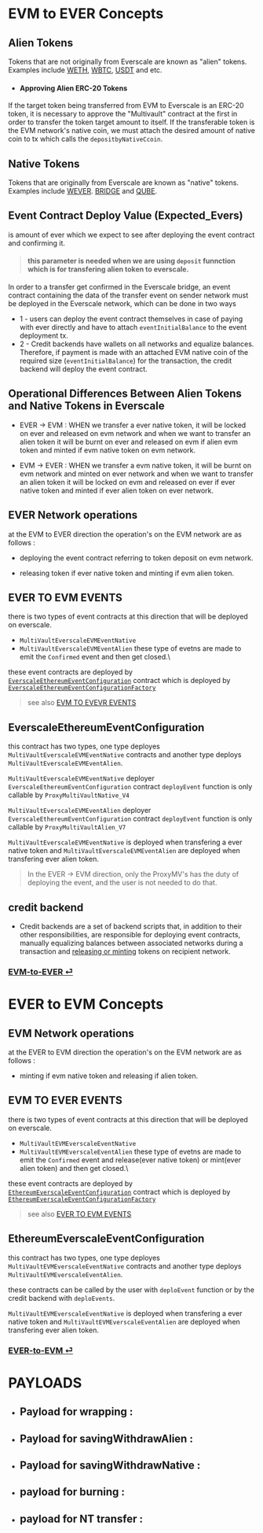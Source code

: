 # EVM to EVER Concepts

## Alien Tokens

Tokens that are not originally from Everscale are known as "alien" tokens. Examples include [WETH](./addresses.md#weth), [WBTC](./addresses.md#wbtc), [USDT](./addresses.md#usdt) and etc.

- #### Approving Alien ERC-20 Tokens

If the target token being transferred from EVM to Everscale is an ERC-20 token, it is necessary to approve the "Multivault" contract at the first in order to transfer the token target amount to itself. If the transferable token is the EVM network's native coin, we must attach the desired amount of native coin to tx which calls the `depositbyNativeCcoin`.

## Native Tokens

Tokens that are originally from Everscale are known as "native" tokens. Examples include [WEVER](./addresses.md#wever). [BRIDGE](./addresses.md#bridge) and [QUBE](./addresses.md#qube).

## Event Contract Deploy Value (Expected_Evers)

is amount of ever which we expect to see after deploying the event contract and confirming it.

> #### this parameter is needed when we are using `deposit` funnction which is for transfering alien token to everscale.

In order to a transfer get confirmed in the Everscale bridge, an event contract containing the data of the transfer event on sender network must be deployed in the Everscale
network, which can be done in two ways

- 1 - users can deploy the event contract themselves in case of paying with ever directly and have to attach `eventInitialBalance` to the event deployment tx.
- 2 - Credit backends have wallets on all networks and equalize balances. Therefore, if payment is made with an attached EVM native coin of the required size (`eventInitialBalance`) for the transaction, the credit backend will deploy the event contract.

## Operational Differences Between Alien Tokens and Native Tokens in Everscale

- EVER -> EVM : WHEN we transfer a ever native token, it will be locked on ever and released on evm network and when we want to transfer an alien token it will be burnt on ever and released on evm if alien evm token and minted if evm native token on evm network.

- EVM -> EVER : WHEN we transfer a evm native token, it will be burnt on evm network and minted on ever network and when we want to transfer an alien token it will be locked on evm and released on ever if ever native token and minted if ever alien token on ever network.

## EVER Network operations

at the EVM to EVER direction the operation's on the EVM network are as follows :

- deploying the event contract referring to token deposit on evm network.

- releasing token if ever native token and minting if evm alien token.

## EVER TO EVM EVENTS

there is two types of event contracts at this direction that will be deployed on everscale.

- `MultiVaultEverscaleEVMEventNative`
- `MultiVaultEverscaleEVMEventAlien`
  these type of evetns are made to emit the `Confirmed` event and then get closed.\

these event contracts are deployed by [`EverscaleEthereumEventConfiguration`](#everscaleethereumeventconfiguration) contract which is deployed by [`EverscaleEthereumEventConfigurationFactory`](./addresses.md#contractaddresses)

> see also [EVM TO EVEVR EVENTS](#evm-to-ever-events)

## EverscaleEthereumEventConfiguration

this contract has two types, one type deployes `MultiVaultEverscaleEVMEventNative` contracts and another type deploys `MultiVaultEverscaleEVMEventAlien`.

`MultiVaultEverscaleEVMEventNative` deployer `EverscaleEthereumEventConfiguration` contract `deployEvent` function is only callable by `ProxyMultiVaultNative_V4`

`MultiVaultEverscaleEVMEventAlien` deployer `EverscaleEthereumEventConfiguration` contract `deployEvent` function is only callable by `ProxyMultiVaultAlien_V7`

`MultiVaultEverscaleEVMEventNative` is deployed when transfering a ever native token and `MultiVaultEverscaleEVMEventAlien` are deployed when transfering ever alien token.

> In the EVER -> EVM direction, only the ProxyMV's has the duty of deploying the event, and the user is not needed to do that.

## credit backend

- Credit backends are a set of backend scripts that, in addition to their other responsibilities, are responsible for deploying event contracts, manually equalizing balances between associated networks during a transaction and [releasing or minting](#operational-differences-between-alien-tokens-and-native-tokens-in-everscale) tokens on recipient network.

### [EVM-to-EVER ⏎](./EVM-to-EVER.md)

# EVER to EVM Concepts

## EVM Network operations

at the EVER to EVM direction the operation's on the EVM network are as follows :

- minting if evm native token and releasing if alien token.

## EVM TO EVER EVENTS

there is two types of event contracts at this direction that will be deployed on everscale.

- `MultiVaultEVMEverscaleEventNative`
- `MultiVaultEVMEverscaleEventAlien`
  these type of evetns are made to emit the `Confirmed` event and release(ever native token) or mint(ever alien token) and then get closed.\

these event contracts are deployed by [`EthereumEverscaleEventConfiguration`](#ethereumeverscaleeventconfiguration) contract which is deployed by [`EthereumEverscaleEventConfigurationFactory`](./addresses.md#contractaddresses)

> see also [EVER TO EVM EVENTS](#ever-to-evm-events)

## EthereumEverscaleEventConfiguration

this contract has two types, one type deployes `MultiVaultEVMEverscaleEventNative` contracts and another type deploys `MultiVaultEVMEverscaleEventAlien`.

these contracts can be called by the user with `deploEvent` function or by the credit backend with `deploEvents`.

`MultiVaultEVMEverscaleEventNative` is deployed when transfering a ever native token and `MultiVaultEVMEverscaleEventAlien` are deployed when transfering ever alien token.

### [EVER-to-EVM ⏎](./EVER-to-EVM.md)

# PAYLOADS

- ## Payload for wrapping :
- ## Payload for savingWithdrawAlien :
- ## Payload for savingWithdrawNative :
- ## payload for burning :
- ## payload for NT transfer :
